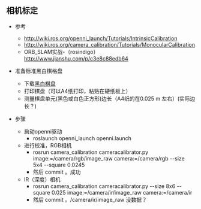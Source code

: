 ## 相机标定

- 参考
    - http://wiki.ros.org/openni_launch/Tutorials/IntrinsicCalibration
    - http://wiki.ros.org/camera_calibration/Tutorials/MonocularCalibration
    - ORB_SLAM实战-（rosindigo） http://www.jianshu.com/p/c3e8c88edb64

- 准备标准黑白棋格盘
    - 下载[黑白棋盘](http://wiki.ros.org/camera_calibration/Tutorials/MonocularCalibration?action=AttachFile&do=view&target=check-108.pdf)
    - 打印棋盘（可以A4纸打印，粘贴在硬纸板上）
    - 测量棋盘单元(黑色或白色正方形)边长（A4纸的在0.025 m 左右）(实际边长？)
    
- 步骤
    - 启动openni驱动
        - roslaunch openni_launch openni.launch
    - 进行校准，RGB相机
        - rosrun camera_calibration cameracalibrator.py image:=/camera/rgb/image_raw camera:=/camera/rgb --size 5x4 --square 0.0245
        - 然后 commit 。成功
    - IR（深度）相机
        - rosrun camera_calibration cameracalibrator.py --size 8x6 --square 0.025  image:=/camera/ir/image_raw camera:=/camera/ir
        - 然后 commit 。/camera/ir/image_raw 没数据？
        